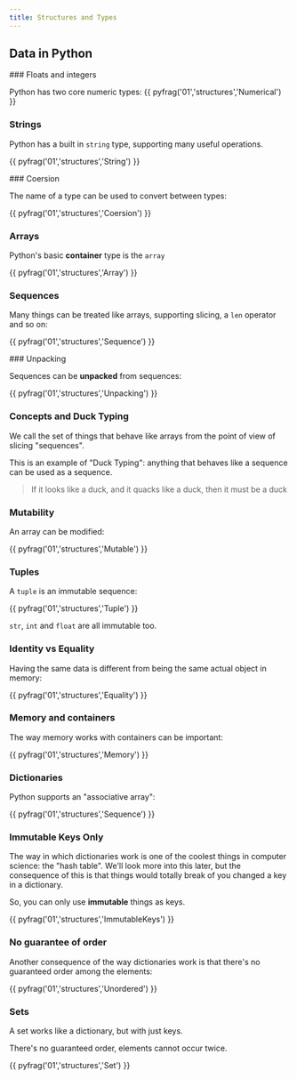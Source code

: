```yaml
---
title: Structures and Types
---
```



## Data in Python

### Floats and integers

Python has two core numeric types:
{{ pyfrag('01','structures','Numerical') }}

### Strings

Python has a built in `string` type, supporting many
useful operations.

{{ pyfrag('01','structures','String') }}

### Coersion

The name of a type can be used to convert between types:

{{ pyfrag('01','structures','Coersion') }}

### Arrays

Python's basic **container** type is the `array`

{{ pyfrag('01','structures','Array') }}

### Sequences

Many things can be treated like arrays, supporting slicing,
a `len` operator and so on:

{{ pyfrag('01','structures','Sequence') }}

### Unpacking

Sequences can be **unpacked** from sequences:

{{ pyfrag('01','structures','Unpacking') }}

### Concepts and Duck Typing

We call the set of things that behave like arrays from the point of
view of slicing "sequences". 

This is an example of "Duck Typing": anything that behaves like a
sequence can be used as a sequence.

> If it looks like a duck, and it quacks like a duck, then
> it must be a duck

### Mutability

An array can be modified:

{{ pyfrag('01','structures','Mutable') }}

### Tuples
A `tuple` is an immutable sequence:

{{ pyfrag('01','structures','Tuple') }}

`str`, `int` and `float` are all immutable too.

### Identity vs Equality

Having the same data is different from being the same actual object
in memory:

{{ pyfrag('01','structures','Equality') }}

### Memory and containers

The way memory works with containers can be important:

{{ pyfrag('01','structures','Memory') }}

### Dictionaries

Python supports an "associative array":

{{ pyfrag('01','structures','Sequence') }}

### Immutable Keys Only

The way in which dictionaries work is one of the coolest things in computer science:
the "hash table". We'll look more into this later, but the consequence of this is
that things would totally break of you changed a key in a dictionary.

So, you can only use **immutable** things as keys.

{{ pyfrag('01','structures','ImmutableKeys') }}

### No guarantee of order

Another consequence of the way dictionaries work is that there's no guaranteed order among the
elements:

{{ pyfrag('01','structures','Unordered') }}

### Sets

A set works like a dictionary, but with just keys.

There's no guaranteed order, elements cannot occur twice.

{{ pyfrag('01','structures','Set') }}
